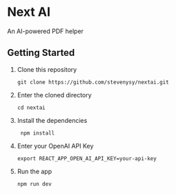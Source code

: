 # Next AI
An AI-powered PDF helper

## Getting Started
1. Clone this repository
    ```shell
    git clone https://github.com/stevenysy/nextai.git
    ```
2. Enter the cloned directory
    ```shell
    cd nextai
    ```
3. Install the dependencies
   ```shell
    npm install    
    ```
4. Enter your OpenAI API Key
    ```shell
    export REACT_APP_OPEN_AI_API_KEY=your-api-key
    ```
5. Run the app
    ```shell
    npm run dev
    ```
